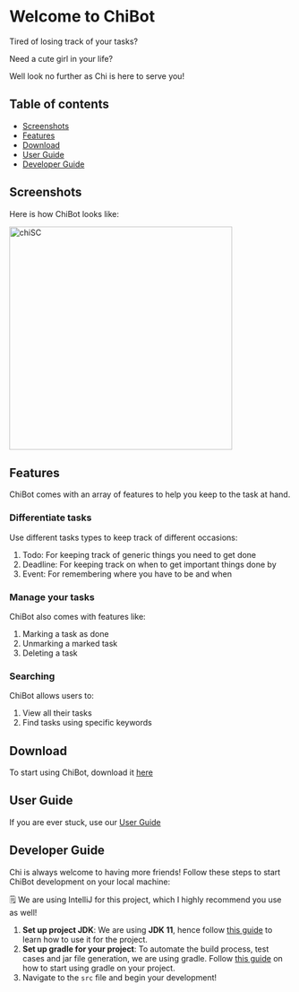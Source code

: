 # Welcome to ChiBot

Tired of losing track of your tasks?

Need a cute girl in your life?

Well look no further as Chi is here to serve you!

## Table of contents
- [Screenshots](#screenshots)
- [Features](#features)
- [Download](#download)
- [User Guide](#user-guide)
- [Developer Guide](#developer-guide)

## Screenshots
Here is how ChiBot looks like:

<img width="398" alt="chiSC" src="https://user-images.githubusercontent.com/77218910/153759128-66bac523-f96d-4d22-b43b-c8f530c90c6a.png">

## Features

ChiBot comes with an array of features to help you keep to the task at hand.

### Differentiate tasks
Use different tasks types to keep track of different occasions:
1. Todo: For keeping track of generic things you need to get done
2. Deadline: For keeping track on when to get important things done by
3. Event: For remembering where you have to be and when

### Manage your tasks
ChiBot also comes with features like:
1. Marking a task as done
2. Unmarking a marked task
3. Deleting a task

### Searching
ChiBot allows users to:
1. View all their tasks
2. Find tasks using specific keywords

## Download

To start using ChiBot, download it [here]()

## User Guide

If you are ever stuck, use our [User Guide](https://wjunhong.github.io/ip/)

## Developer Guide

Chi is always welcome to having more friends! Follow these steps to start ChiBot development on your local machine:

🗒️ We are using IntelliJ for this project, which I highly recommend you use as well!

1. **Set up project JDK**: We are using **JDK 11**, hence follow [this guide](https://se-education.org/guides/tutorials/intellijJdk.html) to learn how to use it for
the project.
2. **Set up gradle for your project**: To automate the build process, test cases and jar file generation, we are using gradle. Follow [this guide](https://se-education.org/guides/tutorials/intellijImportGradleProject.html) on how to start using gradle on your project.
3. Navigate to the `src` file and begin your development!

